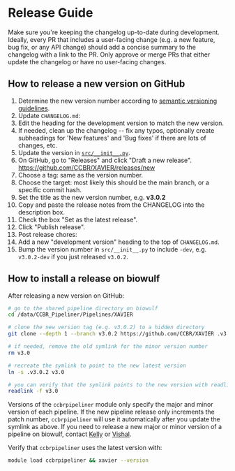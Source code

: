 # Release Guide

Make sure you're keeping the changelog up-to-date during development.
Ideally, every PR that includes a user-facing change (e.g. a new feature, bug fix, or any API change) should add a concise summary to the changelog with a link to the PR.
Only approve or merge PRs that either update the changelog or have no user-facing changes.

## How to release a new version on GitHub

1. Determine the new version number according to [semantic versioning guidelines](https://semver.org/).
1. Update `CHANGELOG.md`:
  1. Edit the heading for the development version to match the new version.
  1. If needed, clean up the changelog -- fix any typos, optionally create subheadings for 'New features' and 'Bug fixes' if there are lots of changes, etc.
1. Update the version in [`src/__init__.py`](https://github.com/CCBR/XAVIER/blob/main/src/__init__.py).
1. On GitHub, go to "Releases" and click "Draft a new release". <https://github.com/CCBR/XAVIER/releases/new>
  1. Choose a tag: same as the version number.
  1. Choose the target: most likely this should be the main branch, or a specific commit hash.
  1. Set the title as the new version number, e.g. **v3.0.2**
  1. Copy and paste the release notes from the CHANGELOG into the description box.
  1. Check the box "Set as the latest release".
  1. Click "Publish release".
1. Post release chores:
  1. Add a new "development version" heading to the top of `CHANGELOG.md`.
  1. Bump the version number in `src/__init__.py` to include `-dev`, e.g. `v3.0.2-dev` if you just released `v3.0.2`.  

## How to install a release on biowulf

After releasing a new version on GitHub:

```sh
# go to the shared pipeline directory on biowulf
cd /data/CCBR_Pipeliner/Pipelines/XAVIER

# clone the new version tag (e.g. v3.0.2) to a hidden directory
git clone --depth 1 --branch v3.0.2 https://github.com/CCBR/XAVIER .v3.0.2

# if needed, remove the old symlink for the minor version number
rm v3.0

# recreate the symlink to point to the new latest version
ln -s .v3.0.2 v3.0

# you can verify that the symlink points to the new version with readlink
readlink -f v3.0
```

Versions of the `ccbrpipeliner` module only specify the major and minor version of each pipeline.
If the new pipeline release only increments the patch number, `ccbrpipeliner` will use it automatically after you update the symlink as above.
If you need to release a new major or minor version of a pipeline on biowulf, contact [Kelly](mailto:kelly.sovacool@nih.gov) or [Vishal](mailto:vishal.koparde@nih.gov).

Verify that `ccbrpipeliner` uses the latest version with:
```sh
module load ccbrpipeliner && xavier --version
```
